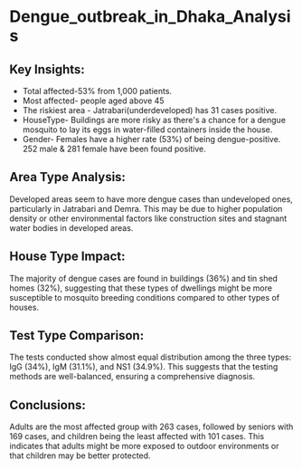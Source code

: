 # Dengue_outbreak_in_Dhaka_Analysis

## Key Insights: 

- Total affected-53% from 1,000 patients.
- Most affected- people aged above 45
- The riskiest area - Jatrabari(underdeveloped) has 31 cases positive.
- HouseType- Buildings are more risky as there's a chance for a dengue mosquito to lay its eggs in water-filled containers inside the house. 
- Gender- Females have a higher rate (53%) of being dengue-positive. 252 male & 281 female have been found positive.

 ## Area Type Analysis:

Developed areas seem to have more dengue cases than undeveloped ones, particularly in Jatrabari and Demra. This may be due to higher population density or other environmental factors like construction sites and stagnant water bodies in developed areas.

## House Type Impact:

The majority of dengue cases are found in buildings (36%) and tin shed homes (32%), suggesting that these types of dwellings might be more susceptible to mosquito breeding conditions compared to other types of houses.

## Test Type Comparison:

The tests conducted show almost equal distribution among the three types: IgG (34%), IgM (31.1%), and NS1 (34.9%). This suggests that the testing methods are well-balanced, ensuring a comprehensive diagnosis.

## Conclusions:

Adults are the most affected group with 263 cases, followed by seniors with 169 cases, and children being the least affected with 101 cases. This indicates that adults might be more exposed to outdoor environments or that children may be better protected.
